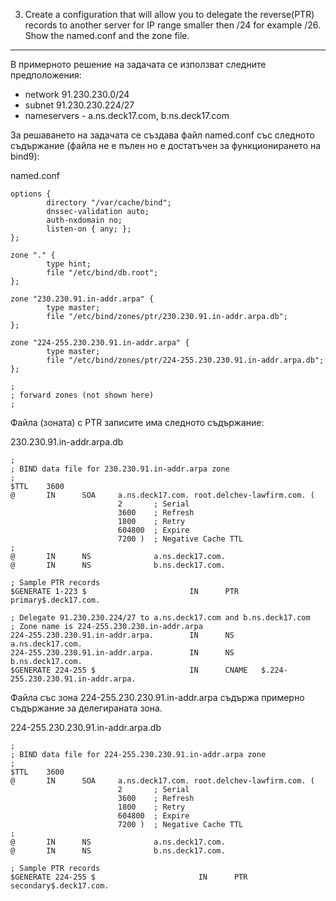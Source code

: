 3. Create a configuration that will allow you to delegate the reverse(PTR) records to another server for IP range smaller then /24 for example /26. Show the named.conf and the zone file.
------------------------------------------------------------------------------------------------------------------------------------------------------------------------------------------


В примерното решение на задачата се използват следните предположения:

 * network 91.230.230.0/24
 * subnet 91.230.230.224/27
 * nameservers - a.ns.deck17.com, b.ns.deck17.com


За решаването на задачата се създава файл named.conf със следното съдържание (файла не е пълен но е достатъчен за функционирането на bind9):

named.conf

	options {
	        directory "/var/cache/bind";
	        dnssec-validation auto;
	        auth-nxdomain no;
	        listen-on { any; };
	};

	zone "." {
	        type hint;
	        file "/etc/bind/db.root";
	};

	zone "230.230.91.in-addr.arpa" {
	        type master;
	        file "/etc/bind/zones/ptr/230.230.91.in-addr.arpa.db";
	};

	zone "224-255.230.230.91.in-addr.arpa" {
	        type master;
	        file "/etc/bind/zones/ptr/224-255.230.230.91.in-addr.arpa.db";
	};

	;
	; forward zones (not shown here)
	;



Файла (зоната) с PTR записите има следното съдържание:

230.230.91.in-addr.arpa.db

	;
	; BIND data file for 230.230.91.in-addr.arpa zone
	;
	$TTL    3600
	@       IN      SOA     a.ns.deck17.com. root.delchev-lawfirm.com. (
	                        2       ; Serial
	                        3600    ; Refresh
	                        1800    ; Retry
	                        604800  ; Expire
	                        7200 )  ; Negative Cache TTL
	;
	@       IN      NS              a.ns.deck17.com.
	@       IN      NS              b.ns.deck17.com.
	
	; Sample PTR records
	$GENERATE 1-223 $                       IN      PTR     primary$.deck17.com.
	
	; Delegate 91.230.230.224/27 to a.ns.deck17.com and b.ns.deck17.com
	; Zone name is 224-255.230.230.in-addr.arpa
	224-255.230.230.91.in-addr.arpa.        IN      NS      a.ns.deck17.com.
	224-255.230.230.91.in-addr.arpa.        IN      NS      b.ns.deck17.com.
	$GENERATE 224-255 $                     IN      CNAME   $.224-255.230.230.91.in-addr.arpa.



Файла със зона 224-255.230.230.91.in-addr.arpa съдържа примерно съдържание за делегираната зона.

224-255.230.230.91.in-addr.arpa.db

	;
	; BIND data file for 224-255.230.230.91.in-addr.arpa zone
	;
	$TTL    3600
	@       IN      SOA     a.ns.deck17.com. root.delchev-lawfirm.com. (
	                        2       ; Serial
	                        3600    ; Refresh
	                        1800    ; Retry
	                        604800  ; Expire
	                        7200 )  ; Negative Cache TTL
	;
	@       IN      NS              a.ns.deck17.com.
	@       IN      NS              b.ns.deck17.com.
	
	; Sample PTR records
	$GENERATE 224-255 $                       IN      PTR     secondary$.deck17.com.
